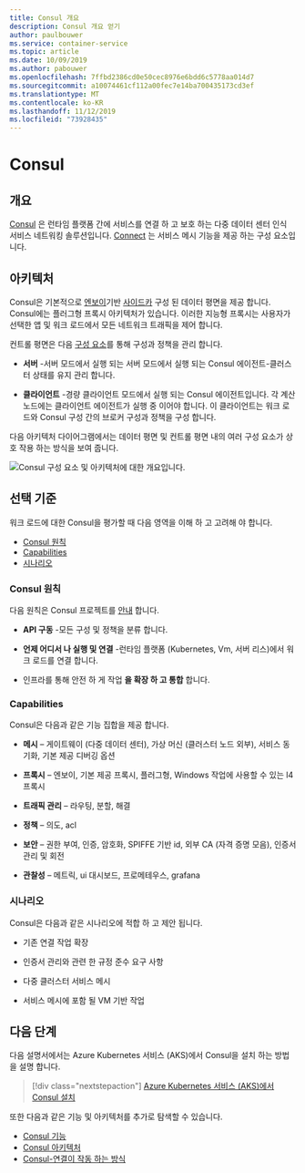 ```yaml
---
title: Consul 개요
description: Consul 개요 얻기
author: paulbouwer
ms.service: container-service
ms.topic: article
ms.date: 10/09/2019
ms.author: pabouwer
ms.openlocfilehash: 7ffbd2386cd0e50cec8976e6bdd6c5778aa014d7
ms.sourcegitcommit: a10074461cf112a00fec7e14ba700435173cd3ef
ms.translationtype: MT
ms.contentlocale: ko-KR
ms.lasthandoff: 11/12/2019
ms.locfileid: "73928435"
---
```

# <a name="consul"></a>Consul

## <a name="overview"></a>개요

[Consul][consul] 은 런타임 플랫폼 간에 서비스를 연결 하 고 보호 하는 다중 데이터 센터 인식 서비스 네트워킹 솔루션입니다. [Connect][consul-features] 는 서비스 메시 기능을 제공 하는 구성 요소입니다.

## <a name="architecture"></a>아키텍처

Consul은 기본적으로 [엔보이][envoy-proxy]기반 [사이드카][consul-sidecar] 구성 된 데이터 평면을 제공 합니다. Consul에는 플러그형 프록시 아키텍처가 있습니다. 이러한 지능형 프록시는 사용자가 선택한 앱 및 워크 로드에서 모든 네트워크 트래픽을 제어 합니다.

컨트롤 평면은 다음 [구성 요소][consul-architecture]를 통해 구성과 정책을 관리 합니다.

- **서버** -서버 모드에서 실행 되는 서버 모드에서 실행 되는 Consul 에이전트-클러스터 상태를 유지 관리 합니다.

- **클라이언트** -경량 클라이언트 모드에서 실행 되는 Consul 에이전트입니다. 각 계산 노드에는 클라이언트 에이전트가 실행 중 이어야 합니다. 이 클라이언트는 워크 로드와 Consul 구성 간의 브로커 구성과 정책을 구성 합니다. 

다음 아키텍처 다이어그램에서는 데이터 평면 및 컨트롤 평면 내의 여러 구성 요소가 상호 작용 하는 방식을 보여 줍니다.

![Consul 구성 요소 및 아키텍처에 대한 개요입니다.](media/servicemesh/consul/about-architecture.png)


## <a name="selection-criteria"></a>선택 기준

워크 로드에 대한 Consul을 평가할 때 다음 영역을 이해 하 고 고려해 야 합니다.

- [Consul 원칙](#consul-principles)
- [Capabilities](#capabilities)
- [시나리오](#scenarios)


### <a name="consul-principles"></a>Consul 원칙

다음 원칙은 Consul 프로젝트를 [안내][consul-principles] 합니다.

- **API 구동** -모든 구성 및 정책을 분류 합니다.

- **언제 어디서 나 실행 및 연결** -런타임 플랫폼 (Kubernetes, Vm, 서버 리스)에서 워크 로드를 연결 합니다.

- 인프라를 통해 안전 하 게 작업 **을 확장 하 고 통합** 합니다.


### <a name="capabilities"></a>Capabilities

Consul은 다음과 같은 기능 집합을 제공 합니다.

- **메시** – 게이트웨이 (다중 데이터 센터), 가상 머신 (클러스터 노드 외부), 서비스 동기화, 기본 제공 디버깅 옵션

- **프록시** – 엔보이, 기본 제공 프록시, 플러그형, Windows 작업에 사용할 수 있는 l4 프록시

- **트래픽 관리** – 라우팅, 분할, 해결

- **정책** – 의도, acl

- **보안** – 권한 부여, 인증, 암호화, SPIFFE 기반 id, 외부 CA (자격 증명 모음), 인증서 관리 및 회전

- **관찰성** – 메트릭, ui 대시보드, 프로메테우스, grafana


### <a name="scenarios"></a>시나리오

Consul은 다음과 같은 시나리오에 적합 하 고 제안 됩니다.

- 기존 연결 작업 확장

- 인증서 관리와 관련 한 규정 준수 요구 사항

- 다중 클러스터 서비스 메시

- 서비스 메시에 포함 될 VM 기반 작업



## <a name="next-steps"></a>다음 단계

다음 설명서에서는 Azure Kubernetes 서비스 (AKS)에서 Consul을 설치 하는 방법을 설명 합니다.

> [!div class="nextstepaction"]
> [Azure Kubernetes 서비스 (AKS)에서 Consul 설치][consul-install]

또한 다음과 같은 기능 및 아키텍처를 추가로 탐색할 수 있습니다.

- [Consul 기능][consul-features]
- [Consul 아키텍처][consul-architecture]
- [Consul-연결이 작동 하는 방식][consul-how-connect-works]

<!-- LINKS - external -->
[consul]: https://www.consul.io/mesh.html
[consul-features]: https://www.consul.io/docs/connect/index.html
[consul-architecture]: https://www.consul.io/docs/internals/architecture.html
[consul-sidecar]: https://www.consul.io/docs/connect/proxies.html
[consul-how-connect-works]: https://www.consul.io/docs/connect/connect-internals.html
[consul-principles]: https://www.consul.io/

[envoy-proxy]: https://www.envoyproxy.io/
[grafana]: https://grafana.com/
[prometheus]: https://prometheus.io/

<!-- LINKS - internal -->
[consul-install]: ./servicemesh-consul-install.md
